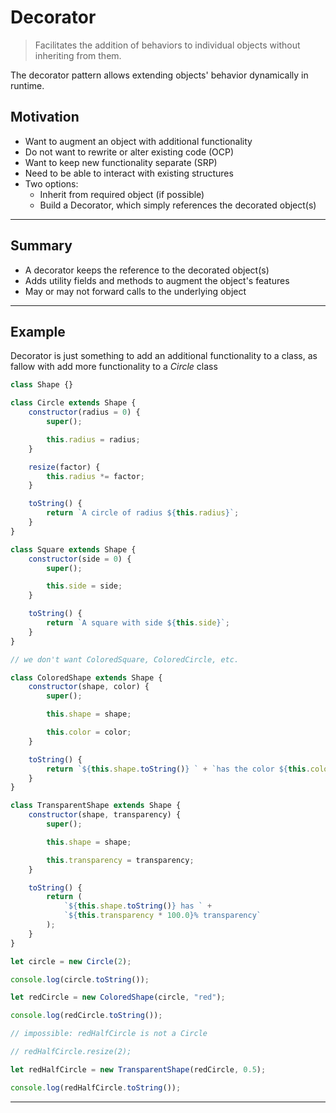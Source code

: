 # Decorator

> Facilitates the addition of behaviors to individual objects without inheriting from them.

The decorator pattern allows extending objects' behavior dynamically in runtime.

## Motivation

- Want to augment an object with additional functionality
- Do not want to rewrite or alter existing code (OCP)
- Want to keep new functionality separate (SRP)
- Need to be able to interact with existing structures
- Two options:
  - Inherit from required object (if possible)
  - Build a Decorator, which simply references the decorated object(s)

---

## Summary

- A decorator keeps the reference to the decorated object(s)
- Adds utility fields and methods to augment the object's features
- May or may not forward calls to the underlying object

---

## Example

Decorator is just something to add an additional functionality to a class, as fallow with add more functionality to a _Circle_ class

```js
class Shape {}

class Circle extends Shape {
	constructor(radius = 0) {
		super();

		this.radius = radius;
	}

	resize(factor) {
		this.radius *= factor;
	}

	toString() {
		return `A circle of radius ${this.radius}`;
	}
}

class Square extends Shape {
	constructor(side = 0) {
		super();

		this.side = side;
	}

	toString() {
		return `A square with side ${this.side}`;
	}
}

// we don't want ColoredSquare, ColoredCircle, etc.

class ColoredShape extends Shape {
	constructor(shape, color) {
		super();

		this.shape = shape;

		this.color = color;
	}

	toString() {
		return `${this.shape.toString()} ` + `has the color ${this.color}`;
	}
}

class TransparentShape extends Shape {
	constructor(shape, transparency) {
		super();

		this.shape = shape;

		this.transparency = transparency;
	}

	toString() {
		return (
			`${this.shape.toString()} has ` +
			`${this.transparency * 100.0}% transparency`
		);
	}
}

let circle = new Circle(2);

console.log(circle.toString());

let redCircle = new ColoredShape(circle, "red");

console.log(redCircle.toString());

// impossible: redHalfCircle is not a Circle

// redHalfCircle.resize(2);

let redHalfCircle = new TransparentShape(redCircle, 0.5);

console.log(redHalfCircle.toString());
```

---
